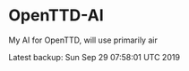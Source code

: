 # OpenTTD-AI
My AI for OpenTTD, will use primarily air

Latest backup: Sun Sep 29 07:58:01 UTC 2019

